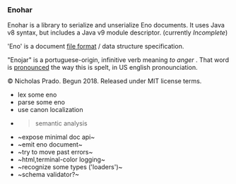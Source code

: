 
### Enohar

Enohar is a library to serialize and unserialize Eno documents. It uses Java v8 syntax, but includes a Java v9 module descriptor. (currently *Incomplete*)

'Eno' is a document [file format](https://github.com/eno-lang/eno) / data structure specification.

"Enojar" is a portuguese-origin, infinitive verb meaning _to anger_ . That word is [pronounced](https://en.wiktionary.org/wiki/enojar#Pronunciation) the way this is spelt, in US english pronounciation.

&copy; Nicholas Prado. Begun 2018. Released under MIT license terms.

* lex some eno
* parse some eno
* use canon localization
* >semantic analysis
* ~expose minimal doc api~
* ~emit eno document~
* ~try to move past errors~
* ~html,terminal-color logging~
* ~recognize some types ('loaders')~
* ~schema validator?~
